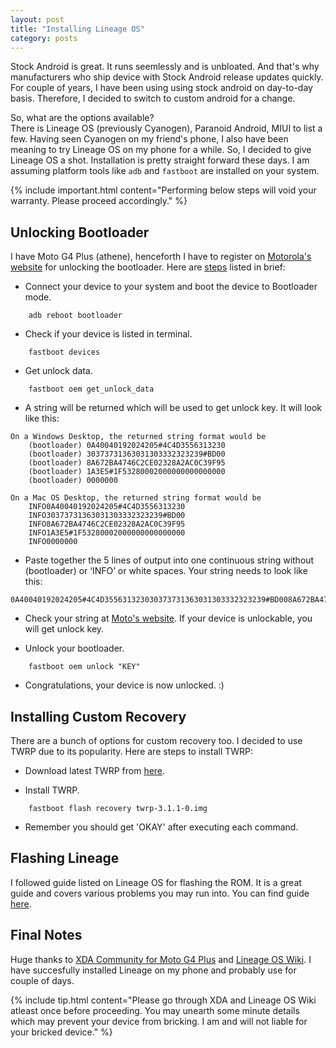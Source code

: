 ```yaml
---
layout: post
title: "Installing Lineage OS"
category: posts
---
```


Stock Android is great. It runs seemlessly and is unbloated. And that's why manufacturers who ship device with Stock Android release updates quickly. For couple of years, I have been using using stock android on day-to-day basis. Therefore, I decided to switch to custom android for a change.

So, what are the options available? <br/>
There is Lineage OS (previously Cyanogen), Paranoid Android, MIUI to list a few. Having seen Cyanogen on my friend's phone, I also have been meaning to try Lineage OS on my phone for a while. So, I decided to give Lineage OS a shot. Installation is pretty straight forward these days. I am assuming platform tools like `adb` and `fastboot` are installed on your system.

{% include important.html content="Performing below steps will void your warranty. Please proceed accordingly." %}

## Unlocking Bootloader

I have Moto G4 Plus (athene), henceforth I have to register on [Motorola's website](https://motorola-global-portal.custhelp.com/app/standalone/bootloader/unlock-your-device-a) for unlocking the bootloader. Here are [steps](https://motorola-global-portal.custhelp.com/app/standalone/bootloader/unlock-your-device-b) listed in brief:

* Connect your device to your system and boot the device to Bootloader mode.
	
```
	adb reboot bootloader
```

* Check if your device is listed in terminal.
	
```
	fastboot devices
```

* Get unlock data.
	
```
	fastboot oem get_unlock_data
```

* A string will be returned which will be used to get unlock key. It will look like this:

```
On a Windows Desktop, the returned string format would be
	(bootloader) 0A40040192024205#4C4D3556313230
	(bootloader) 30373731363031303332323239#BD00
	(bootloader) 8A672BA4746C2CE02328A2AC0C39F95
	(bootloader) 1A3E5#1F53280002000000000000000
	(bootloader) 0000000

On a Mac OS Desktop, the returned string format would be 
	INFO0A40040192024205#4C4D3556313230
	INFO30373731363031303332323239#BD00
	INFO8A672BA4746C2CE02328A2AC0C39F95
	INFO1A3E5#1F53280002000000000000000
	INFO0000000
```
	
* Paste together the 5 lines of output into one continuous string without (bootloader) or ‘INFO’ or white spaces. Your string needs to look like  this:
	
```
0A40040192024205#4C4D355631323030373731363031303332323239#BD008A672BA4746C2CE02328A2AC0C39F951A3E5#1F532800020000000000000000000000
```

* Check your string at [Moto's website](https://motorola-global-portal.custhelp.com/app/standalone/bootloader/unlock-your-device-b). If your device is unlockable, you will get unlock key.

* Unlock your bootloader.
	
```
	fastboot oem unlock "KEY"
```

* Congratulations, your device is now unlocked. :)

## Installing Custom Recovery

There are a bunch of options for custom recovery too. I decided to use TWRP due to its popularity. Here are steps to install TWRP:

* Download latest TWRP from [here](https://twrp.me/Devices/).

* Install TWRP.
	
```
	fastboot flash recovery twrp-3.1.1-0.img
```

* Remember you should get 'OKAY' after executing each command.

## Flashing Lineage

I followed guide listed on Lineage OS for flashing the ROM. It is a great guide and covers various problems you may run into. You can find guide [here](https://wiki.lineageos.org/devices/athene/install).

## Final Notes

Huge thanks to [XDA Community for Moto G4 Plus](https://forum.xda-developers.com/moto-g4-plus) and [Lineage OS Wiki](https://wiki.lineageos.org/devices/athene/install). I have succesfully installed Lineage on my phone and probably use for couple of days. 

{% include tip.html content="Please go through XDA and Lineage OS Wiki atleast once before proceeding. You may unearth some minute details which may prevent your device from bricking. I am and will not liable for your bricked device." %}